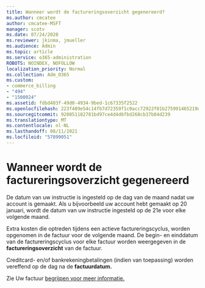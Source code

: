 ```yaml
---
title: Wanneer wordt de factureringsoverzicht gegenereerd?
ms.author: cmcatee
author: cmcatee-MSFT
manager: scotv
ms.date: 07/24/2020
ms.reviewer: jkinma, jmueller
ms.audience: Admin
ms.topic: article
ms.service: o365-administration
ROBOTS: NOINDEX, NOFOLLOW
localization_priority: Normal
ms.collection: Adm_O365
ms.custom:
- commerce_billing
- "494"
- "1500024"
ms.assetid: fdbd403f-49d0-4934-9bed-1c67335f2522
ms.openlocfilehash: 223f489e54c14fb7d72359f1c0acc72922f01b275991465219d52f592267d4ed
ms.sourcegitcommit: 920051182781bd97ce4d4d6fbd268cb37b84d239
ms.translationtype: MT
ms.contentlocale: nl-NL
ms.lasthandoff: 08/11/2021
ms.locfileid: "57899051"
---
```

# <a name="when-is-the-billing-statement-generated"></a>Wanneer wordt de factureringsoverzicht gegenereerd

De datum van uw instructie is ingesteld op de dag van de maand nadat uw account is gemaakt. Als u bijvoorbeeld uw account hebt gemaakt op 20 januari, wordt de datum van uw instructie ingesteld op de 21e voor elke volgende maand.

Extra kosten die optreden tijdens een actieve factureringscyclus, worden opgenomen in de factuur voor de volgende maand. De begin- en einddatum van de factureringscyclus voor elke factuur worden weergegeven in de **factureringsoverzicht** van de factuur.

Creditcard- en/of bankrekeningbetalingen (indien van toepassing) worden vereffend op de dag na de **factuurdatum.**
  
Zie Uw factuur [begrijpen voor meer informatie.](https://docs.microsoft.com/microsoft-365/commerce/billing-and-payments/understand-your-invoice2)